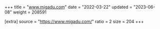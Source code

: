 +++
title = "www.migadu.com"
date = "2022-03-22"
updated = "2023-06-08"
weight = 208591

[extra]
source = "https://www.migadu.com/"
ratio = 2
size = 204
+++
